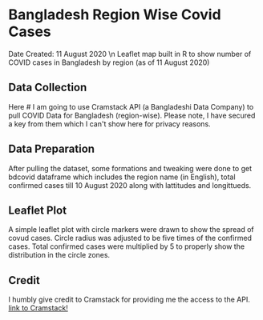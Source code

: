 # Bangladesh Region Wise Covid Cases
Date Created: 11 August 2020 \n
Leaflet map built in R to show number of COVID cases in Bangladesh by region (as of 11 August 2020)

## Data Collection
Here # I am going to use Cramstack API (a Bangladeshi Data Company) to pull COVID Data for Bangladesh (region-wise). Please note, I have secured a key from them which I can't show here for privacy reasons.

## Data Preparation
After pulling the dataset, some formations and tweaking were done to get bdcovid dataframe which includes the region name (in English), total confirmed cases till 10 August 2020 along with lattitudes and longittueds.

## Leaflet Plot
A simple leaflet plot with circle markers were drawn to show the spread of covud cases. Circle radius was adjusted to be five times of the confirmed cases. Total confirmed cases were multiplied by 5 to properly show the distribution in the circle zones.

## Credit
I humbly give credit to Cramstack for providing me the access to the API.
[link to Cramstack!](https://cramstack.com/)
